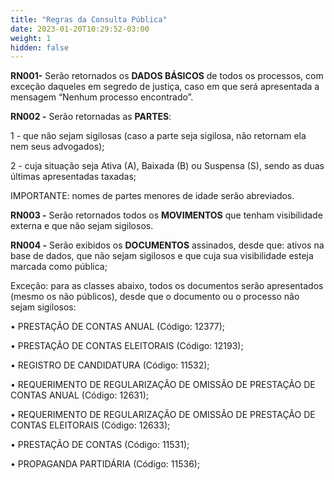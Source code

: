 ```yaml
---
title: "Regras da Consulta Pública"
date: 2023-01-20T10:29:52-03:00
weight: 1
hidden: false
---
```


**RN001-** Serão retornados os **DADOS BÁSICOS** de todos os processos, com exceção daqueles em segredo de justiça, caso em que será apresentada a mensagem “Nenhum processo encontrado”. 

**RN002 -** Serão retornadas as **PARTES**:

1 - que não sejam sigilosas (caso a parte seja sigilosa, não retornam ela nem seus advogados); 

2 - cuja situação seja Ativa (A), Baixada (B) ou Suspensa (S), sendo as duas últimas apresentadas taxadas;
    
IMPORTANTE: nomes de partes menores de idade serão abreviados.

**RN003 -** Serão retornados todos os **MOVIMENTOS** que tenham visibilidade externa e que não sejam sigilosos.

**RN004 -** Serão exibidos os **DOCUMENTOS** assinados, desde que: ativos na base de dados, que não sejam sigilosos e que cuja sua visibilidade esteja marcada como pública;
        
Exceção: para as classes abaixo, todos os documentos serão apresentados (mesmo os não públicos), desde que o documento ou o processo não sejam sigilosos:

• PRESTAÇÃO DE CONTAS ANUAL (Código: 12377);

• PRESTAÇÃO DE CONTAS ELEITORAIS (Código: 12193);

• REGISTRO DE CANDIDATURA (Código: 11532);

• REQUERIMENTO DE REGULARIZAÇÃO DE OMISSÃO DE PRESTAÇÃO DE CONTAS ANUAL (Código: 12631);

• REQUERIMENTO DE REGULARIZAÇÃO DE OMISSÃO DE PRESTAÇÃO DE CONTAS ELEITORAIS (Código: 12633);

• PRESTAÇÃO DE CONTAS (Código: 11531);

• PROPAGANDA PARTIDÁRIA (Código: 11536);
